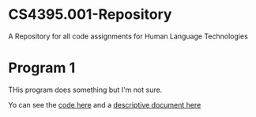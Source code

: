 # CS4395.001-Repository
A Repository for all code assignments for Human Language Technologies

# Program 1
THis program does something but I'm not sure.

Yo can see the [code here](program1.py) and a [descriptive document here](sample_doc.pdf)
